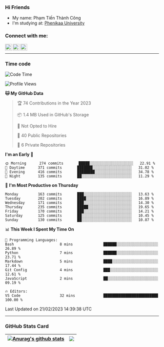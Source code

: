 ### Hi Friends

- My name: Phạm Tiến Thành Công
- I'm studying at: [Phenikaa University]


### Connect with me:
[<img align="left" alt="PhamTienThanhCong | Facebook" width="22px" src="https://upload.wikimedia.org/wikipedia/commons/thumb/1/16/Facebook-icon-1.png/640px-Facebook-icon-1.png" />][facebook]
[<img align="left" alt="PhamTienThanhCong | Zalo" width="22px" src="https://www.anphatpc.com.vn/template/anphat_2020v2/images/icon-zalo.jpg" />][zalo]
[<img align="left" alt="PhamTienThanhCong | LinkedIn" width="22px" src="https://cdn3.iconfinder.com/data/icons/inficons/512/linkedin.png" />][linkedin]

<br />

---

### Time code

<!--START_SECTION:waka-->
![Code Time](http://img.shields.io/badge/Code%20Time-879%20hrs%2049%20mins-blue)

![Profile Views](http://img.shields.io/badge/Profile%20Views-7-blue)

**🐱 My GitHub Data** 

> 🏆 74 Contributions in the Year 2023
 > 
> 📦 1.4 MB Used in GitHub's Storage 
 > 
> 🚫 Not Opted to Hire
 > 
> 📜 40 Public Repositories 
 > 
> 🔑 6 Private Repositories  
 > 
**I'm an Early 🐤** 

```text
🌞 Morning      274 commits       █████░░░░░░░░░░░░░░░░░░░░   22.91 % 
🌆 Daytime      371 commits       ███████░░░░░░░░░░░░░░░░░░   31.02 % 
🌃 Evening      416 commits       ████████░░░░░░░░░░░░░░░░░   34.78 % 
🌙 Night        135 commits       ██░░░░░░░░░░░░░░░░░░░░░░░   11.29 % 

```
📅 **I'm Most Productive on Thursday** 

```text
Monday         163 commits       ███░░░░░░░░░░░░░░░░░░░░░░   13.63 % 
Tuesday        202 commits       ████░░░░░░░░░░░░░░░░░░░░░   16.89 % 
Wednesday      171 commits       ███░░░░░░░░░░░░░░░░░░░░░░   14.30 % 
Thursday       235 commits       █████░░░░░░░░░░░░░░░░░░░░   19.65 % 
Friday         170 commits       ███░░░░░░░░░░░░░░░░░░░░░░   14.21 % 
Saturday       125 commits       ██░░░░░░░░░░░░░░░░░░░░░░░   10.45 % 
Sunday         130 commits       ██░░░░░░░░░░░░░░░░░░░░░░░   10.87 % 

```


📊 **This Week I Spent My Time On** 

```text
💬 Programming Languages: 
Bash                     8 mins              ██████░░░░░░░░░░░░░░░░░░░   26.89 % 
Python                   7 mins              ██████░░░░░░░░░░░░░░░░░░░   23.71 % 
Markdown                 5 mins              ████░░░░░░░░░░░░░░░░░░░░░   17.44 % 
Git Config               4 mins              ███░░░░░░░░░░░░░░░░░░░░░░   12.61 % 
JavaScript               2 mins              ██░░░░░░░░░░░░░░░░░░░░░░░   09.19 % 

🔥 Editors: 
VS Code                  32 mins             █████████████████████████   100.00 % 

```


 Last Updated on 21/02/2023 14:39:38 UTC
<!--END_SECTION:waka-->

---

### GitHub Stats Card

| <a href="https://github.com/phamtienthanhcong"><img align="center" src="https://github-readme-stats.vercel.app/api?username=PhamTienThanhCong&show_icons=true&include_all_commits=true&theme=buefy&hide_border=true&theme=ocean_dark" alt="Anurag's github stats" /></a> | <a href="https://github.com/phamtienthanhcong"><img align="center" src="https://github-readme-stats.vercel.app/api/top-langs/?username=PhamTienThanhCong&layout=compact&theme=buefy&hide_border=true&theme=ocean_dark" /></a> |
| ------------- | ------------- |

[Phenikaa University]: https://phenikaa-uni.edu.vn/vi
[facebook]: https://www.facebook.com/phamtienthanhcong
[linkedin]: https://linkedin.com/in/phamtienthanhcong
[zalo]: https://zalo.me/0396396332
[tiktok]: https://www.tiktok.com/@phamtienthanhcong
[web]: https://github.com/PhamTienThanhCong/web_dev
[min project]: https://github.com/PhamTienThanhCong/Project-Of-Web
[c and cpp]: https://github.com/PhamTienThanhCong/Code_C_and_Cpro
[python]: https://github.com/PhamTienThanhCong/Python_beginer
